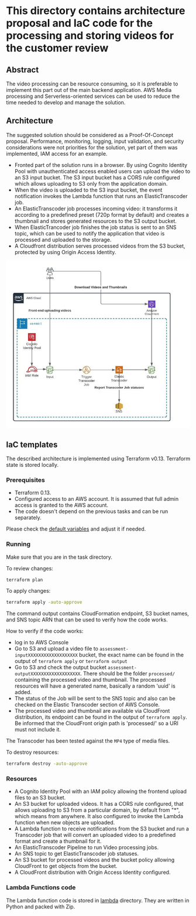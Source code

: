 # This directory contains architecture proposal and IaC code for the processing and storing videos for the customer review

## Abstract

The video processing can be resource consuming, so it is preferable to implement this part out of the main backend application. AWS Media processing and Serverless-oriented services can be used to reduce the time needed to develop and manage the solution.

## Architecture

The suggested solution should be considered as a Proof-Of-Concept proposal. Performance, monitoring, logging, input validation, and security considerations were not priorities for the solution, yet part of them was implemented, IAM access for an example.

* Fronted part of the solution runs in a browser. By using Cognito Identity Pool with unauthenticated access enabled users can upload the video to an S3 input bucket. The S3 input bucket has a CORS rule configured which allows uploading to S3 only from the application domain.
* When the video is uploaded to the S3 input bucket, the event notification invokes the Lambda function that runs an ElasticTranscoder job.
* An ElasticTranscoder job processes incoming video: it transforms it according to a predefined preset (720p format by default) and creates a thumbnail and stores generated resources to the S3 output bucket.
* When ElasticTrancoder job finishes the job status is sent to an SNS topic, which can be used to notify the application that video is processed and uploaded to the storage.
* A Cloudfront distribution serves processed videos from the S3 bucket, protected by using Origin Access Identity.

![Infrastructure](../assets/Architecture03.jpg)

## IaC templates

The described architecture is implemented using Terraform v0.13. Terraform state is stored locally.

### Prerequisites

* Terraform 0.13.
* Configured access to an AWS account. It is assumed that full admin access is granted to the AWS account.
* The code doesn't depend on the previous tasks and can be run separately.

Please check the [default variables](terraform.tfvars) and adjust it if needed.


### Running

Make sure that you are in the task directory.

To review changes:

```sh
terraform plan
```

To apply changes:

```sh
terraform apply -auto-approve
```

The command output contains CloudFormation endpoint, S3 bucket names, and SNS topic ARN that can be used to verify how the code works.

How to verify if the code works:

* log in to AWS Console
* Go to S3 and upload a video file to `assessment-inputXXXXXXXXXXXXXXXXXXX` bucket, the exact name can be found in the output of `terraform apply` or `terraform output`
* Go to S3 and check the output bucket `assessment-outputXXXXXXXXXXXXXXXXXXX`. There should be the folder `processed/` containing the processed video and thumbnail. The processed resources will have a generated name, basically a random 'uuid' is added.
* The status of the Job will be sent to the SNS topic and also can be checked on the Elastic Transcoder section of AWS Console.
* The processed video and thumbnail are available via CloudFront distribution, its endpoint can be found in the output of `terraform apply`. Be informed that the CloudFront origin path is 'processed/' so a URI must not include it.

The Transcoder has been tested against the `MP4` type of media files.

To destroy resources:

```sh
terraform destroy -auto-approve
```

### Resources

* A Cognito Identity Pool with an IAM policy allowing the frontend upload files to an S3 bucket.
* An S3 bucket for uploaded videos. It has a CORS rule configured, that allows uploading to S3 from a particular domain, by default from "*", which means from anywhere. It also configured to invoke the Lambda function when new objects are uploaded.
* A Lambda function to receive notifications from the S3 bucket and run a Transcoder job that will convert an uploaded video to a predefined format and create a thumbnail for it.
* An ElasticTranscoder Pipeline to run Video processing jobs.
* An SNS topic to get ElasticTranscoder job statuses.
* An S3 bucket for processed videos and the bucket policy allowing CloudFront to get objects from the bucket.
* A CloudFront distribution with Origin Access Identity configured.

### Lambda Functions code

The Lambda function code is stored in [lambda](./lambda/) directory. They are written in Python and packed with Zip.
